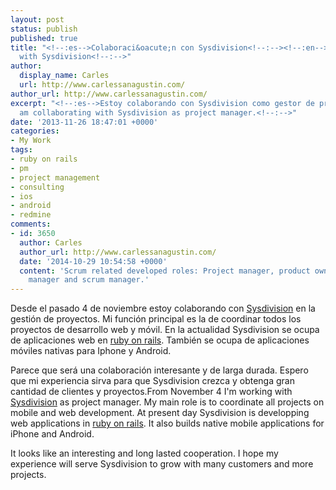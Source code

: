 ```yaml
---
layout: post
status: publish
published: true
title: "<!--:es-->Colaboraci&oacute;n con Sysdivision<!--:--><!--:en-->Collaboration
  with Sysdivision<!--:-->"
author:
  display_name: Carles
  url: http://www.carlessanagustin.com/
author_url: http://www.carlessanagustin.com/
excerpt: "<!--:es-->Estoy colaborando con Sysdivision como gestor de proyectos.<!--:--><!--:en-->I
  am collaborating with Sysdivision as project manager.<!--:-->"
date: '2013-11-26 18:47:01 +0000'
categories:
- My Work
tags:
- ruby on rails
- pm
- project management
- consulting
- ios
- android
- redmine
comments:
- id: 3650
  author: Carles
  author_url: http://www.carlessanagustin.com/
  date: '2014-10-29 10:54:58 +0000'
  content: 'Scrum related developed roles: Project manager, product owner, product
    manager and scrum manager.'
---
```

<p><!--:es-->Desde el pasado 4 de noviembre estoy colaborando con <a title="Sysdivision" href="http://sysdivision.com/" target="_blank">Sysdivision</a> en la gesti&oacute;n de proyectos. Mi funci&oacute;n principal es la de coordinar todos los proyectos de desarrollo web y m&oacute;vil. En la actualidad Sysdivision se ocupa de aplicaciones web en <a title="Ruby On Rails" href="http://rubyonrails.org/" target="_blank">ruby on rails</a>. Tambi&eacute;n se ocupa de aplicaciones m&oacute;viles nativas para Iphone y Android.</p>
<p>Parece que ser&aacute; una colaboraci&oacute;n interesante y de larga durada. Espero que mi experiencia sirva para que Sysdivision crezca y obtenga gran cantidad de clientes y proyectos.<!--:--><!--:en-->From November 4 I'm working with <a title="Sysdivision" href="http://sysdivision.com/" target="_blank">Sysdivision</a> as project manager. My main role is to coordinate all projects on mobile and web development. At present day Sysdivision is developping web applications in <a title="Ruby On Rails" href="http://rubyonrails.org/" target="_blank">ruby on rails</a>. It also builds native mobile applications for iPhone and Android.</p>
<p>It looks like an interesting and long lasted cooperation. I hope my experience will serve Sysdivision to grow with many customers and more projects.<!--:--></p>
